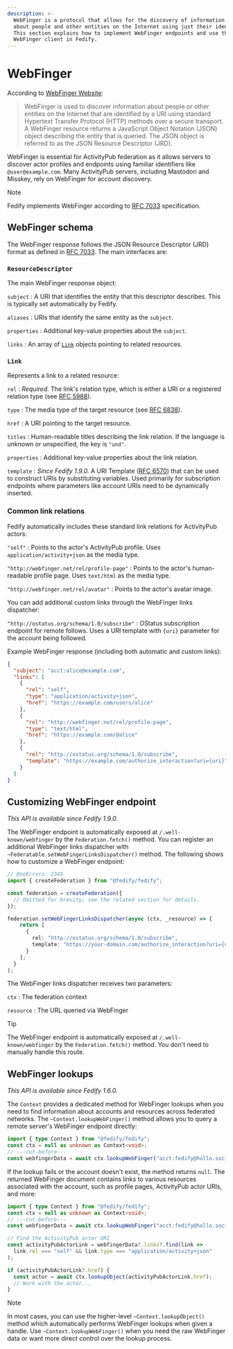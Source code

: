 ```yaml
---
description: >-
  WebFinger is a protocol that allows for the discovery of information
  about people and other entities on the Internet using just their identifier.
  This section explains how to implement WebFinger endpoints and use the
  WebFinger client in Fedify.
---
```


WebFinger
=========

According to [WebFinger Website]:

 > WebFinger is used to discover information about people or other entities 
 > on the Internet that are identified by a URI using standard 
 > Hypertext Transfer Protocol (HTTP) methods over a secure transport.
 > A WebFinger resource returns a JavaScript Object Notation (JSON) object
 > describing the entity that is queried. The JSON object is referred to as
 > the JSON Resource Descriptor (JRD).

WebFinger is essential for ActivityPub federation as it allows servers to
discover actor profiles and endpoints using familiar identifiers like
`@user@example.com`. Many ActivityPub servers, including Mastodon and Misskey,
rely on WebFinger for account discovery.

> [!NOTE]
> Fedify implements WebFinger according to [RFC 7033] specification.

[WebFinger Website]: https://webfinger.net/
[RFC 7033]: https://datatracker.ietf.org/doc/html/rfc7033

WebFinger schema
----------------

The WebFinger response follows the JSON Resource Descriptor (JRD) format
as defined in [RFC 7033]. The main interfaces are:

### `ResourceDescriptor`

The main WebFinger response object:

`subject`
:   A URI that identifies the entity that this descriptor describes.
    This is typically set automatically by Fedify.

`aliases`
:   URIs that identify the same entity as the `subject`.

`properties`
:   Additional key-value properties about the `subject`.

`links`
:   An array of [`Link`] objects pointing to related resources.

### `Link`

Represents a link to a related resource:

`rel`
:   *Required.* The link's relation type, which is either a URI or a
    registered relation type (see [RFC 5988]).

`type`
:   The media type of the target resource (see [RFC 6838]).

`href`
:   A URI pointing to the target resource.

`titles`
:   Human-readable titles describing the link relation. If the language is
    unknown or unspecified, the key is `"und"`.

`properties`
:   Additional key-value properties about the link relation.

`template`
:   *Since Fedify 1.9.0.* A URI Template ([RFC 6570]) that can be used to
    construct URIs by substituting variables. Used primarily for subscription
    endpoints where parameters like account URIs need to be dynamically inserted.

### Common link relations

Fedify automatically includes these standard link relations for ActivityPub actors:

`"self"`
:   Points to the actor's ActivityPub profile. Uses `application/activity+json`
    as the media type.

`"http://webfinger.net/rel/profile-page"`
:   Points to the actor's human-readable profile page. Uses `text/html` as the
    media type.

`"http://webfinger.net/rel/avatar"`
:   Points to the actor's avatar image.

You can add additional custom links through the WebFinger links dispatcher:

`"http://ostatus.org/schema/1.0/subscribe"`
:   OStatus subscription endpoint for remote follows. Uses a URI template
    with `{uri}` parameter for the account being followed.

Example WebFinger response (including both automatic and custom links):

~~~~ json
{
  "subject": "acct:alice@example.com",
  "links": [
    {
      "rel": "self",
      "type": "application/activity+json", 
      "href": "https://example.com/users/alice"
    },
    {
      "rel": "http://webfinger.net/rel/profile-page",
      "type": "text/html",
      "href": "https://example.com/@alice"
    },
    {
      "rel": "http://ostatus.org/schema/1.0/subscribe",
      "template": "https://example.com/authorize_interaction?uri={uri}"
    }
  ]
}
~~~~

[`Link`]: https://jsr.io/@fedify/fedify/doc/webfinger/~/Link
[RFC 5988]: https://datatracker.ietf.org/doc/html/rfc5988
[RFC 6838]: https://datatracker.ietf.org/doc/html/rfc6838
[RFC 6570]: https://datatracker.ietf.org/doc/html/rfc6570

Customizing WebFinger endpoint
---------------------------

*This API is available since Fedify 1.9.0.*

The WebFinger endpoint is automatically exposed at `/.well-known/webfinger` 
by the `Federation.fetch()` method. You can register an additional WebFinger 
links dispatcher with `~Federatable.setWebFingerLinksDispatcher()` method.
The following shows how to customize a WebFinger endpoint:

~~~~ typescript twoslash
// @noErrors: 2345
import { createFederation } from "@fedify/fedify";

const federation = createFederation({
  // Omitted for brevity; see the related section for details.
});

federation.setWebFingerLinksDispatcher(async (ctx, _resource) => {
    return [
      {
        rel: "http://ostatus.org/schema/1.0/subscribe",
        template: "https://your-domain.com/authorize_interaction?uri={uri}"
      }
    ];
  }
);
~~~~

The WebFinger links dispatcher receives two parameters:

`ctx`
:   The federation context

`resource`
:   The URL queried via WebFinger

> [!TIP]
> The WebFinger endpoint is automatically exposed at `/.well-known/webfinger`
> by the `Federation.fetch()` method. You don't need to manually handle this
> route.

WebFinger lookups
-----------------

*This API is available since Fedify 1.6.0.*

The `Context` provides a dedicated method for WebFinger lookups when you need
to find information about accounts and resources across federated networks.
The `~Context.lookupWebFinger()` method allows you to query a remote server's
WebFinger endpoint directly:

~~~~ typescript twoslash
import { type Context } from "@fedify/fedify";
const ctx = null as unknown as Context<void>;
// ---cut-before---
const webfingerData = await ctx.lookupWebFinger("acct:fedify@hollo.social");
~~~~

If the lookup fails or the account doesn't exist, the method returns `null`.
The returned WebFinger document contains links to various resources associated
with the account, such as profile pages, ActivityPub actor URIs, and more:

~~~~ typescript twoslash
import { type Context } from "@fedify/fedify";
const ctx = null as unknown as Context<void>;
// ---cut-before---
const webfingerData = await ctx.lookupWebFinger("acct:fedify@hollo.social");

// Find the ActivityPub actor URI
const activityPubActorLink = webfingerData?.links?.find(link =>
  link.rel === "self" && link.type === "application/activity+json"
);

if (activityPubActorLink?.href) {
  const actor = await ctx.lookupObject(activityPubActorLink.href);
  // Work with the actor...
}
~~~~

> [!NOTE]
> In most cases, you can use the higher-level `~Context.lookupObject()` method
> which automatically performs WebFinger lookups when given a handle.
> Use `~Context.lookupWebFinger()` when you need the raw WebFinger data or
> want more direct control over the lookup process.
